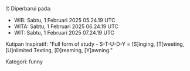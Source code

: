 ⏰ Diperbarui pada:
- WIB: Sabtu, 1 Februari 2025 05.24.19 UTC
- WITA: Sabtu, 1 Februari 2025 06.24.19 UTC
- WIT: Sabtu, 1 Februari 2025 07.24.19 UTC

Kutipan Inspiratif:
"Full form of study - S-T-U-D-Y = [S]inging, [T]weeting, [U]nlimited Texting, [D]reaming, [Y]awning."


Kategori: funny

